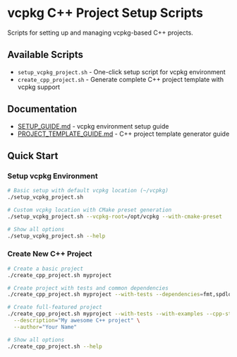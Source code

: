 # vcpkg C++ Project Setup Scripts

Scripts for setting up and managing vcpkg-based C++ projects.

## Available Scripts

- `setup_vcpkg_project.sh` - One-click setup script for vcpkg environment
- `create_cpp_project.sh` - Generate complete C++ project template with vcpkg support

## Documentation

- [SETUP_GUIDE.md](./SETUP_GUIDE.md) - vcpkg environment setup guide
- [PROJECT_TEMPLATE_GUIDE.md](./PROJECT_TEMPLATE_GUIDE.md) - C++ project template generator guide

## Quick Start

### Setup vcpkg Environment

```bash
# Basic setup with default vcpkg location (~/vcpkg)
./setup_vcpkg_project.sh

# Custom vcpkg location with CMake preset generation
./setup_vcpkg_project.sh --vcpkg-root=/opt/vcpkg --with-cmake-preset

# Show all options
./setup_vcpkg_project.sh --help
```

### Create New C++ Project

```bash
# Create a basic project
./create_cpp_project.sh myproject

# Create project with tests and common dependencies
./create_cpp_project.sh myproject --with-tests --dependencies=fmt,spdlog,gtest

# Create full-featured project
./create_cpp_project.sh myproject --with-tests --with-examples --cpp-std=20 \
  --description="My awesome C++ project" \
  --author="Your Name"

# Show all options
./create_cpp_project.sh --help
```
